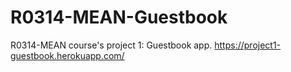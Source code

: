 # R0314-MEAN-Guestbook
R0314-MEAN course's project 1: Guestbook app. https://project1-guestbook.herokuapp.com/
